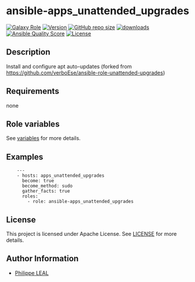 # ansible-apps_unattended_upgrades

[![Galaxy Role](https://img.shields.io/badge/galaxy-apps_unattended_upgrades-purple?style=flat)](https://galaxy.ansible.com/lotusnoir/apps_unattended_upgrades)
[![Version](https://img.shields.io/github/release/lotusnoir/ansible-apps_unattended_upgrades.svg)](https://github.com/lotusnoir/ansible-apps_unattended_upgrades/releases/latest)
[![GitHub repo size](https://img.shields.io/github/repo-size/lotusnoir/ansible-apps_unattended_upgrades?color=orange&style=flat)](https://galaxy.ansible.com/lotusnoir/apps_unattended_upgrades)
[![downloads](https://img.shields.io/ansible/role/d/)](https://galaxy.ansible.com/lotusnoir/apps_unattended_upgrades)
[![Ansible Quality Score](https://img.shields.io/ansible/quality/)](https://galaxy.ansible.com/lotusnoir/apps_unattended_upgrades)
[![License](https://img.shields.io/badge/license-Apache--2.0-brightgreen?style=flat)](https://opensource.org/licenses/Apache-2.0)

## Description

Install and configure apt auto-updates (forked from https://github.com/verboEse/ansible-role-unattended-upgrades)
## Requirements

none

## Role variables

See [variables](/defaults/main.yml) for more details.

## Examples

        ---
        - hosts: apps_unattended_upgrades
          become: true
          become_method: sudo
          gather_facts: true
          roles:
            - role: ansible-apps_unattended_upgrades


## License

This project is licensed under Apache License. See [LICENSE](/LICENSE) for more details.

## Author Information

- [Philippe LEAL](https://github.com/lotusnoir)
